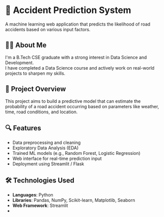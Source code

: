 # 🚦 Accident Prediction System

A machine learning web application that predicts the likelihood of road accidents based on various input factors.

## 👩‍💻 About Me

I'm a B.Tech CSE graduate with a strong interest in Data Science and Development.  
I have completed a Data Science course and actively work on real-world projects to sharpen my skills.

## 🧠 Project Overview

This project aims to build a predictive model that can estimate the probability of a road accident occurring based on parameters like weather, time, road conditions, and location.

## 🔍 Features

- Data preprocessing and cleaning
- Exploratory Data Analysis (EDA)
- Trained ML models (e.g., Random Forest, Logistic Regression)
- Web interface for real-time prediction input
- Deployment using Streamlit / Flask

## 🛠️ Technologies Used

- **Languages**: Python
- **Libraries**: Pandas, NumPy, Scikit-learn, Matplotlib, Seaborn
- **Web Framework**: Streamlit 
-

